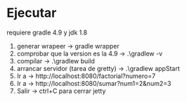 
# Ejecutar

requiere gradle 4.9 y jdk 1.8

1. generar wrapeer -> gradle wrapper 
2. comprobar que la version es la 4.9 -> .\gradlew -v   
3. compilar -> .\gradlew build
4. arrancar servidor (tarea de gretty) -> .\gradlew appStart
5. Ir a  -> http://localhost:8080/factorial?numero=7
6. Ir a  -> http://localhost:8080/sumar?num1=2&num2=3
7. Salir -> ctrl+C para cerrar jetty

